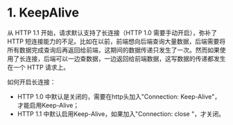 # 1. KeepAlive

从 HTTP 1.1 开始，请求默认支持了长连接（HTTP 1.0 需要手动开启），弥补了 HTTP 短连接能力的不足。比如在以前，前端想向后端查询大量数据，后端需要将所有数据完成查询后再返回给前端，这期间的数据传递只发生了一次。然而如果使用了长连接，后端可以一边查数据，一边返回给前端数据，这写数据的传递都发生在一个 HTTP 请求上。

如何开启长连接：

- HTTP 1.0 中默认是关闭的，需要在http头加入"Connection: Keep-Alive"，才能启用Keep-Alive；
- HTTP 1.1 中默认启用Keep-Alive，如果加入"Connection: close "，才关闭。

